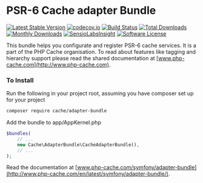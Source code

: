 # PSR-6 Cache adapter Bundle
[![Latest Stable Version](https://poser.pugx.org/cache/adapter-bundle/v/stable)](https://packagist.org/packages/cache/adapter-bundle) [![codecov.io](https://codecov.io/github/php-cache/adapter-bundle/coverage.svg?branch=master)](https://codecov.io/github/php-cache/adapter-bundle?branch=master) [![Build Status](https://travis-ci.org/php-cache/adapter-bundle.svg?branch=master)](https://travis-ci.org/php-cache/adapter-bundle) [![Total Downloads](https://poser.pugx.org/cache/adapter-bundle/downloads)](https://packagist.org/packages/cache/adapter-bundle)  [![Monthly Downloads](https://poser.pugx.org/cache/adapter-bundle/d/monthly.png)](https://packagist.org/packages/cache/adapter-bundle) [![SensioLabsInsight](https://insight.sensiolabs.com/projects/21963379-2b15-4cc4-bdf6-0f98aa292f8a/mini.png)](https://insight.sensiolabs.com/projects/21963379-2b15-4cc4-bdf6-0f98aa292f8a) [![Software License](https://img.shields.io/badge/license-MIT-brightgreen.svg?style=flat-square)](LICENSE)


This bundle helps you configurate and register PSR-6 cache services.  It is a part of the PHP Cache organisation. To read about 
features like tagging and hierarchy support please read the shared documentation at [www.php-cache.com](http://www.php-cache.com). 
 

### To Install

Run the following in your project root, assuming you have composer set up for your project
```sh
composer require cache/adapter-bundle
```

Add the bundle to app/AppKernel.php

```php
$bundles(
    // ...
    new Cache\AdapterBundle\CacheAdapterBundle(),
    // ...
);
```

Read the documentation at [www.php-cache.com/symfony/adapter-bundle](http://www.php-cache.com/en/latest/symfony/adapter-bundle/).
